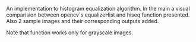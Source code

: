 An implementation to histogram equalization algorithm.
In the main a visual comparision between opencv`s equalizeHist and
hiseq function presented. Also 2 sample images and their corresponding outputs added.

Note that function works only for grayscale images.
